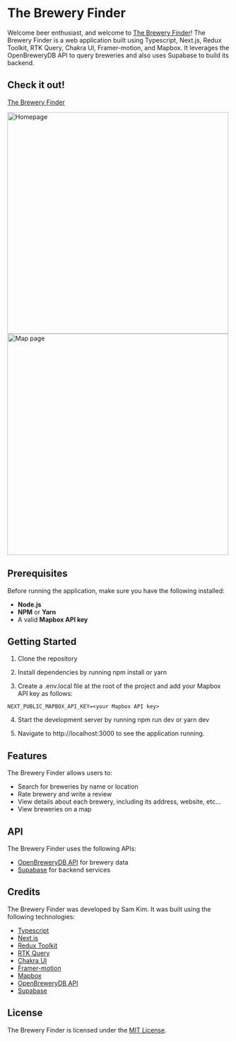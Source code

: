 # The Brewery Finder
Welcome beer enthusiast, and welcome to [The Brewery Finder](https://the-brewery-finder.vercel.app/)! The Brewery Finder is a web application built using Typescript, Next.js, Redux Toolkit, RTK Query, Chakra UI, Framer-motion, and Mapbox. It leverages the OpenBreweryDB API to query breweries and also uses Supabase to build its backend.

## Check it out!
[The Brewery Finder](https://the-brewery-finder.vercel.app/)

<img width="500" alt="Homepage" src="https://user-images.githubusercontent.com/63180403/229860856-a4c0f423-aa00-47b3-801d-261fc5b61f3e.png">
<img width="500" alt="Map page" src="https://user-images.githubusercontent.com/63180403/229860900-656ca818-dad5-4a92-a648-4466c5e87ed5.png">


## Prerequisites
Before running the application, make sure you have the following installed:
- **Node.js**
- **NPM** or **Yarn**
- A valid **Mapbox API key**

## Getting Started
1. Clone the repository

2. Install dependencies by running npm install or yarn

3. Create a .env.local file at the root of the project and add your Mapbox API key as follows:

``NEXT_PUBLIC_MAPBOX_API_KEY=<your Mapbox API key>``

4. Start the development server by running npm run dev or yarn dev

5. Navigate to http://localhost:3000 to see the application running.

## Features
The Brewery Finder allows users to:

* Search for breweries by name or location
* Rate brewery and write a review
* View details about each brewery, including its address, website, etc...
* View breweries on a map

## API

The Brewery Finder uses the following APIs:

- [OpenBreweryDB API](https://www.openbrewerydb.org/) for brewery data
- [Supabase](https://supabase.io/) for backend services

## Credits

The Brewery Finder was developed by Sam Kim. It was built using the following technologies:

- [Typescript](https://www.typescriptlang.org/)
- [Next.js](https://nextjs.org/)
- [Redux Toolkit](https://redux-toolkit.js.org/)
- [RTK Query](https://redux-toolkit.js.org/rtk-query/overview)
- [Chakra UI](https://chakra-ui.com/)
- [Framer-motion](https://www.framer.com/motion/)
- [Mapbox](https://www.mapbox.com/)
- [OpenBreweryDB API](https://www.openbrewerydb.org/)
- [Supabase](https://supabase.io/)

## License

The Brewery Finder is licensed under the [MIT License](https://opensource.org/licenses/MIT).
